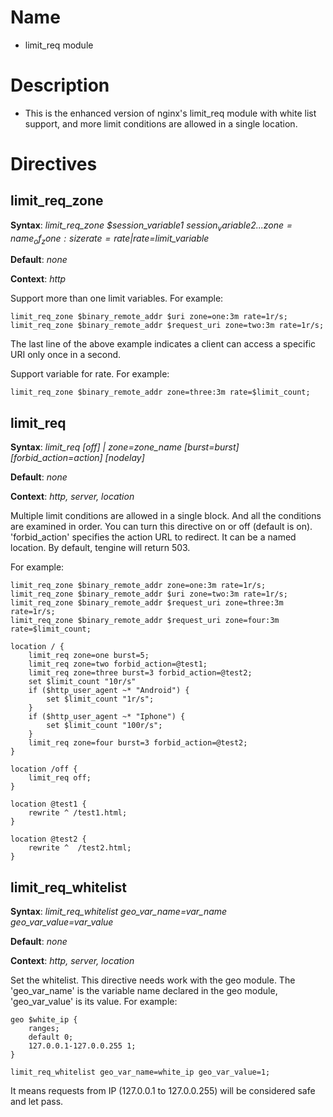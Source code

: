 Name
====

* limit_req module

Description
===========

* This is the enhanced version of nginx's limit_req module with white list support, and more limit conditions are allowed in a single location.


Directives
==========

limit_req_zone
-------------

**Syntax**: *limit_req_zone $session_variable1 $session_variable2 ... zone=name_of_zone:size rate=rate | rate=$limit_variable*

**Default**: *none*

**Context**: *http*

Support more than one limit variables. For example:

    limit_req_zone $binary_remote_addr $uri zone=one:3m rate=1r/s;
    limit_req_zone $binary_remote_addr $request_uri zone=two:3m rate=1r/s;
    
The last line of the above example indicates a client can access a specific URI only once in a second.

Support variable for rate. For example:

    limit_req_zone $binary_remote_addr zone=three:3m rate=$limit_count;

limit_req
------------------------

**Syntax**: *limit_req [off] | zone=zone_name [burst=burst] \[forbid_action=action\] \[nodelay\]*

**Default**: *none*

**Context**: *http, server, location*

Multiple limit conditions are allowed in a single block. And all the conditions are examined in order.
You can turn this directive on or off (default is on).
'forbid_action' specifies the action URL to redirect. It can be a named location. By default, tengine will return 503.

For example:

    limit_req_zone $binary_remote_addr zone=one:3m rate=1r/s;
    limit_req_zone $binary_remote_addr $uri zone=two:3m rate=1r/s;
    limit_req_zone $binary_remote_addr $request_uri zone=three:3m rate=1r/s;
    limit_req_zone $binary_remote_addr $request_uri zone=four:3m rate=$limit_count;

    location / {
        limit_req zone=one burst=5;
        limit_req zone=two forbid_action=@test1;
        limit_req zone=three burst=3 forbid_action=@test2;
        set $limit_count "10r/s"
        if ($http_user_agent ~* "Android") {
            set $limit_count "1r/s";
        }
        if ($http_user_agent ~* "Iphone") {
            set $limit_count "100r/s";
        }
        limit_req zone=four burst=3 forbid_action=@test2;
    }

    location /off {
        limit_req off;
    }

    location @test1 {
        rewrite ^ /test1.html;
    }

    location @test2 {
        rewrite ^  /test2.html;
    }


limit_req_whitelist
------------------------

**Syntax**: *limit_req_whitelist geo_var_name=var_name geo_var_value=var_value*

**Default**: *none*

**Context**: *http, server, location*

Set the whitelist.
This directive needs work with the geo module. The 'geo_var_name' is the variable name declared in the geo module, 'geo_var_value' is its value. For example:

    geo $white_ip {
        ranges;
        default 0;
        127.0.0.1-127.0.0.255 1;
    }

    limit_req_whitelist geo_var_name=white_ip geo_var_value=1;
    
It means requests from IP (127.0.0.1 to 127.0.0.255) will be considered safe and let pass.
